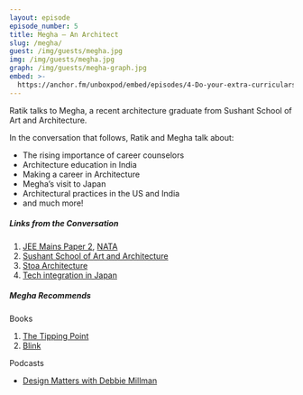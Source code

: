 ```yaml
---
layout: episode
episode_number: 5
title: Megha – An Architect
slug: /megha/
guest: /img/guests/megha.jpg
img: /img/guests/megha.jpg
graph: /img/guests/megha-graph.jpg
embed: >-
  https://anchor.fm/unboxpod/embed/episodes/4-Do-your-extra-curriculars--Kids---Part-1-e45bg5
---
```


Ratik talks to Megha, a recent architecture graduate from Sushant School of Art and Architecture.

In the conversation that follows, Ratik and Megha talk about:

- The rising importance of career counselors
- Architecture education in India
- Making a career in Architecture
- Megha’s visit to Japan
- Architectural practices in the US and India
- and much more!

##### Links from the Conversation

1. [JEE Mains Paper 2](https://jeemain.nic.in/WebInfo/Public/View.aspx?page=92), [NATA](https://engineering.careers360.com/exams/nata)
2. [Sushant School of Art and Architecture](http://ssaa.ansaluniversity.edu.in/)
3. [Stoa Architecture](https://www.stoa.ca/)
4. [Tech integration in Japan](https://youtu.be/7D9TTxYKfVg?t=400)

##### Megha Recommends

Books

1. [The Tipping Point](https://www.goodreads.com/book/show/2612.The_Tipping_Point?ac=1&amp;from_search=true)
2. [Blink](https://www.goodreads.com/book/show/40102.Blink)

Podcasts

- [Design Matters with Debbie Millman](https://podcasts.apple.com/us/podcast/design-matters-with-debbie-millman/id328074695)
